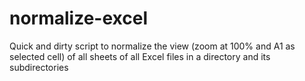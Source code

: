 # normalize-excel
Quick and dirty script to normalize the view (zoom at 100% and A1 as selected cell) of all sheets of all Excel files in a directory and its subdirectories
